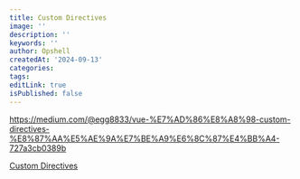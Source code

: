 ```yaml
---
title: Custom Directives
image: ''
description: ''
keywords: ''
author: Opshell
createdAt: '2024-09-13'
categories:
tags:
editLink: true
isPublished: false
---
```

https://medium.com/@egg8833/vue-%E7%AD%86%E8%A8%98-custom-directives-%E8%87%AA%E5%AE%9A%E7%BE%A9%E6%8C%87%E4%BB%A4-727a3cb0389b

[Custom Directives](https://medium.com/@egg8833/vue-%E7%AD%86%E8%A8%98-custom-directives-%E8%87%AA%E5%AE%9A%E7%BE%A9%E6%8C%87%E4%BB%A4-727a3cb0389b)

